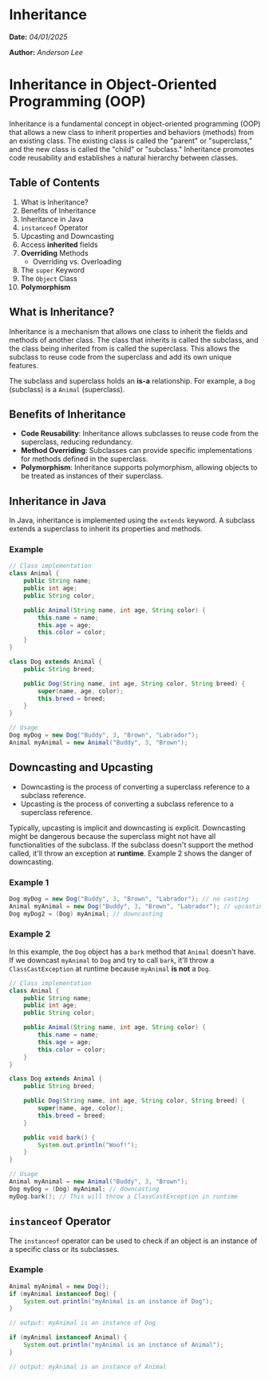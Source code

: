 Inheritance
============

**Date:** *04/01/2025*

**Author:** *Anderson Lee*

# Inheritance in Object-Oriented Programming (OOP)

Inheritance is a fundamental concept in object-oriented programming (OOP) that allows a new class to inherit properties and behaviors (methods) from an existing class. The existing class is called the "parent" or "superclass," and the new class is called the "child" or "subclass." Inheritance promotes code reusability and establishes a natural hierarchy between classes.

## Table of Contents
1. What is Inheritance?
2. Benefits of Inheritance
3. Inheritance in Java
4. `instanceof` Operator
5. Upcasting and Downcasting
6. Access **inherited** fields
7. **Overriding** Methods
    * Overriding vs. Overloading
8. The `super` Keyword
9. The `Object` Class
10. **Polymorphism**

## What is Inheritance?
Inheritance is a mechanism that allows one class to inherit the fields and methods of another class. The class that inherits is called the subclass, and the class being inherited from is called the superclass. This allows the subclass to reuse code from the superclass and add its own unique features.

The subclass and superclass holds an **is-a** relationship. For example, a `Dog` (subclass) is a `Animal` (superclass).

## Benefits of Inheritance
- **Code Reusability**: Inheritance allows subclasses to reuse code from the superclass, reducing redundancy.
- **Method Overriding**: Subclasses can provide specific implementations for methods defined in the superclass.
- **Polymorphism**: Inheritance supports polymorphism, allowing objects to be treated as instances of their superclass.

## Inheritance in Java
In Java, inheritance is implemented using the `extends` keyword. A subclass extends a superclass to inherit its properties and methods.

### Example
~~~java
// Class implementation
class Animal {
    public String name;
    public int age;
    public String color;

    public Animal(String name, int age, String color) {
        this.name = name;
        this.age = age;
        this.color = color;
    }
}

class Dog extends Animal {
    public String breed;

    public Dog(String name, int age, String color, String breed) {
        super(name, age, color);
        this.breed = breed;
    }
}

// Usage
Dog myDog = new Dog("Buddy", 3, "Brown", "Labrador");
Animal myAnimal = new Animal("Buddy", 3, "Brown");
~~~

## Downcasting and Upcasting
* Downcasting is the process of converting a superclass reference to a subclass reference.
* Upcasting is the process of converting a subclass reference to a superclass reference.

Typically, upcasting is implicit and downcasting is explicit. Downcasting might be dangerous because the superclass might not have all functionalities of the subclass. If the subclass doesn't support the method called, it'll throw an exception at **runtime**. Example 2 shows the danger of downcasting.

### Example 1
~~~java
Dog myDog = new Dog("Buddy", 3, "Brown", "Labrador"); // no casting
Animal myAnimal = new Dog("Buddy", 3, "Brown", "Labrador"); // upcasting
Dog myDog2 = (Dog) myAnimal; // downcasting
~~~

### Example 2
In this example, the `Dog` object has a `bark` method that `Animal` doesn't have. If we downcast `myAnimal` to `Dog` and try to call `bark`, it'll throw a `ClassCastException` at runtime because `myAnimal` **is not** a `Dog`.
~~~java
// Class implementation
class Animal {
    public String name;
    public int age;
    public String color;

    public Animal(String name, int age, String color) {
        this.name = name;
        this.age = age;
        this.color = color;
    }
}

class Dog extends Animal {
    public String breed;

    public Dog(String name, int age, String color, String breed) {
        super(name, age, color);
        this.breed = breed;
    }

    public void bark() {
        System.out.println("Woof!");
    }
}

// Usage
Animal myAnimal = new Animal("Buddy", 3, "Brown");
Dog myDog = (Dog) myAnimal; // downcasting
myDog.bark(); // This will throw a ClassCastException in runtime
~~~

## `instanceof` Operator
The `instanceof` operator can be used to check if an object is an instance of a specific class or its subclasses.

### Example
~~~java
Animal myAnimal = new Dog();
if (myAnimal instanceof Dog) {
    System.out.println("myAnimal is an instance of Dog");
}

// output: myAnimal is an instance of Dog

if (myAnimal instanceof Animal) {
    System.out.println("myAnimal is an instance of Animal");
}

// output: myAnimal is an instance of Animal
~~~


